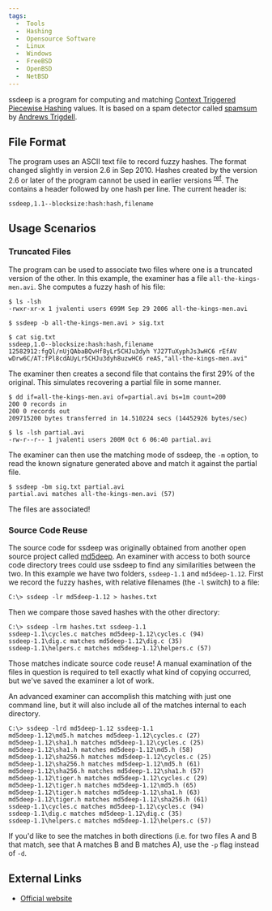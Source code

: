 ```yaml
---
tags:
  -  Tools
  -  Hashing
  -  Opensource Software
  -  Linux
  -  Windows
  -  FreeBSD
  -  OpenBSD
  -  NetBSD 
---
```

ssdeep is a program for computing and matching [Context Triggered
Piecewise Hashing](context_triggered_piecewise_hashing.md)
values. It is based on a spam detector called
[spamsum](http://samba.org/ftp/unpacked/junkcode/spamsum/) by [Andrews
Trigdell](http://en.wikipedia.org/wiki/Andrew_Tridgell).

## File Format

The program uses an ASCII text file to record fuzzy hashes. The format
changed slightly in version 2.6 in Sep 2010. Hashes created by the
version 2.6 or later of the program cannot be used in earlier versions
<sup>[ref](http://ssdeep.svn.sourceforge.net/viewvc/ssdeep/tags/release-2.6/FILEFORMAT?revision=107&view=markup)</sup>.
The contains a header followed by one hash per line. The current header
is:

    ssdeep,1.1--blocksize:hash:hash,filename

## Usage Scenarios

### Truncated Files

The program can be used to associate two files where one is a truncated
version of the other. In this example, the examiner has a file
`all-the-kings-men.avi`. She computes a fuzzy hash of his file:

    $ ls -lsh
    -rwxr-xr-x 1 jvalenti users 699M Sep 29 2006 all-the-kings-men.avi

    $ ssdeep -b all-the-kings-men.avi > sig.txt

    $ cat sig.txt
    ssdeep,1.0--blocksize:hash:hash,filename
    12582912:fgQl/nUjQAbaBQvHf8yLr5CHJu3dyh YJ27TuXyphJs3wHC6 rEfAV wDrw6C/AT:fPl8cdAUyLr5CHJu3dyh8uzwHC6 reAS,"all-the-kings-men.avi"

The examiner then creates a second file that contains the first 29% of
the original. This simulates recovering a partial file in some manner.

    $ dd if=all-the-kings-men.avi of=partial.avi bs=1m count=200
    200 0 records in
    200 0 records out
    209715200 bytes transferred in 14.510224 secs (14452926 bytes/sec)

    $ ls -lsh partial.avi
    -rw-r--r-- 1 jvalenti users 200M Oct 6 06:40 partial.avi

The examiner can then use the matching mode of ssdeep, the `-m` option,
to read the known signature generated above and match it against the
partial file.

    $ ssdeep -bm sig.txt partial.avi
    partial.avi matches all-the-kings-men.avi (57)

The files are associated!

### Source Code Reuse

The source code for ssdeep was originally obtained from another open
source project called [md5deep](md5deep.md). An examiner with
access to both source code directory trees could use ssdeep to find any
similarities between the two. In this example we have two folders,
`ssdeep-1.1` and `md5deep-1.12`. First we record the fuzzy hashes, with
relative filenames (the `-l` switch) to a file:

    C:\> ssdeep -lr md5deep-1.12 > hashes.txt

Then we compare those saved hashes with the other directory:

    C:\> ssdeep -lrm hashes.txt ssdeep-1.1
    ssdeep-1.1\cycles.c matches md5deep-1.12\cycles.c (94)
    ssdeep-1.1\dig.c matches md5deep-1.12\dig.c (35)
    ssdeep-1.1\helpers.c matches md5deep-1.12\helpers.c (57)

Those matches indicate source code reuse! A manual examination of the
files in question is required to tell exactly what kind of copying
occurred, but we've saved the examiner a lot of work.

An advanced examiner can accomplish this matching with just one command
line, but it will also include all of the matches internal to each
directory.

    C:\> ssdeep -lrd md5deep-1.12 ssdeep-1.1
    md5deep-1.12\md5.h matches md5deep-1.12\cycles.c (27)
    md5deep-1.12\sha1.h matches md5deep-1.12\cycles.c (25)
    md5deep-1.12\sha1.h matches md5deep-1.12\md5.h (58)
    md5deep-1.12\sha256.h matches md5deep-1.12\cycles.c (25)
    md5deep-1.12\sha256.h matches md5deep-1.12\md5.h (61)
    md5deep-1.12\sha256.h matches md5deep-1.12\sha1.h (57)
    md5deep-1.12\tiger.h matches md5deep-1.12\cycles.c (29)
    md5deep-1.12\tiger.h matches md5deep-1.12\md5.h (65)
    md5deep-1.12\tiger.h matches md5deep-1.12\sha1.h (63)
    md5deep-1.12\tiger.h matches md5deep-1.12\sha256.h (61)
    ssdeep-1.1\cycles.c matches md5deep-1.12\cycles.c (94)
    ssdeep-1.1\dig.c matches md5deep-1.12\dig.c (35)
    ssdeep-1.1\helpers.c matches md5deep-1.12\helpers.c (57)

If you'd like to see the matches in both directions (i.e. for two files
A and B that match, see that A matches B and B matches A), use the `-p`
flag instead of `-d`.

## External Links

- [Official website](http://ssdeep.sourceforge.net/)

